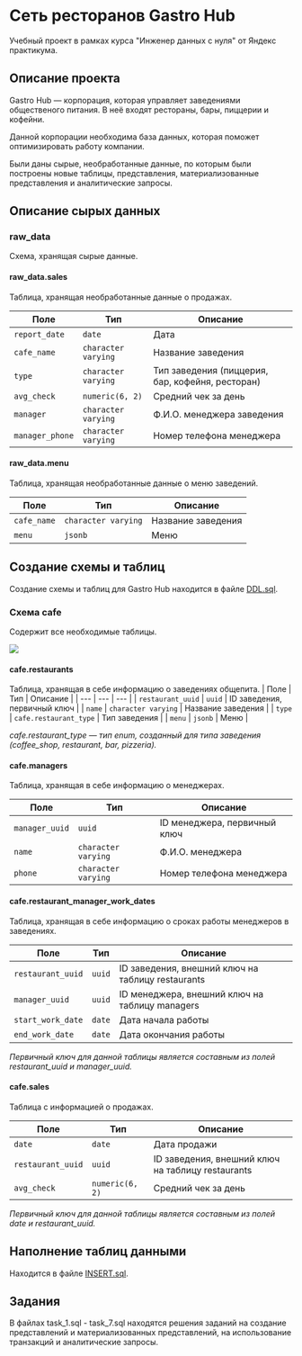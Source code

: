 # Сеть ресторанов Gastro Hub
Учебный проект в рамках курса "Инженер данных с нуля" от Яндекс практикума.

## Описание проекта
Gastro Hub — корпорация, которая управляет заведениями общественого питания. В неё входят рестораны, бары, пиццерии и кофейни.

Данной корпорации необходима база данных, которая поможет оптимизировать работу компании.

Были даны сырые, необработанные данные, по которым были построены новые таблицы, представления, материализованные представления и аналитические запросы.


## Описание сырых данных
### raw_data 
Cхема, хранящая сырые данные.

#### raw_data.sales
Таблица, хранящая необработанные данные о продажах.

| Поле | Тип | Описание |
| --- | --- | --- |
| `report_date` | `date` | Дата |
| `cafe_name` | `character varying` | Название заведения |
| `type` | `character varying` | Тип заведения (пиццерия, бар, кофейня, ресторан) |
| `avg_check` | `numeric(6, 2)` | Средний чек за день |
| `manager` | `character varying` | Ф.И.О. менеджера заведения |
| `manager_phone` | `character varying` | Номер телефона менеджера |

#### raw_data.menu
Таблица, хранящая необработанные данные о меню заведений.

| Поле | Тип | Описание |
| --- | --- | --- |
| `cafe_name` | `character varying` | Название заведения |
| `menu` | `jsonb` | Меню |

## Создание схемы и таблиц
Создание схемы и таблиц для Gastro Hub находится в файле [DDL.sql](https://github.com/ivolnoboi/de-start-project-gastro-hub/blob/main/DDL.sql).

### Схема cafe
Содержит все необходимые таблицы.

![](https://github.com/ivolnoboi/de-start-project-gastro-hub/raw/main/img/schema_cafe.png)

#### cafe.restaurants
Таблица, хранящая в себе информацию о заведениях общепита.
| Поле | Тип | Описание |
| --- | --- | --- |
| `restaurant_uuid` | `uuid` | ID заведения, первичный ключ |
| `name` | `character varying` | Название заведения |
| `type` | `cafe.restaurant_type` | Тип заведения |
| `menu` | `jsonb` | Меню |

*cafe.restaurant_type — тип enum, созданный для типа заведения (coffee_shop, restaurant, bar, pizzeria).*

#### cafe.managers
Таблица, хранящая в себе информацию о менеджерах.

| Поле | Тип | Описание |
| --- | --- | --- |
| `manager_uuid` | `uuid` | ID менеджера, первичный ключ |
| `name ` | `character varying` | Ф.И.О. менеджера |
| `phone` | `character varying` | Номер телефона менеджера |

#### cafe.restaurant_manager_work_dates
Таблица, хранящая в себе информацию о сроках работы менеджеров в заведениях.

| Поле | Тип | Описание |
| --- | --- | --- |
| `restaurant_uuid` | `uuid` | ID заведения, внешний ключ на таблицу restaurants |
| `manager_uuid` | `uuid` | ID менеджера, внешний ключ на таблицу managers |
| `start_work_date` | `date` | Дата начала работы |
| `end_work_date` | `date` | Дата окончания работы |

*Первичный ключ для данной таблицы является составным из полей restaurant_uuid и manager_uuid.*

#### cafe.sales
Таблица с информацией о продажах.

| Поле | Тип | Описание |
| --- | --- | --- |
| `date` | `date` | Дата продажи |
| `restaurant_uuid` | `uuid` | ID заведения, внешний ключ на таблицу restaurants |
| `avg_check` | `numeric(6, 2)` | Средний чек за день |

*Первичный ключ для данной таблицы является составным из полей date и restaurant_uuid.*

## Наполнение таблиц данными
Находится в файле [INSERT.sql](https://github.com/ivolnoboi/de-start-project-gastro-hub/blob/main/INSERT.sql).

## Задания
В файлах task_1.sql - task_7.sql находятся решения заданий на создание представлений и материализованных представлений, на использование транзакций и аналитические запросы.


